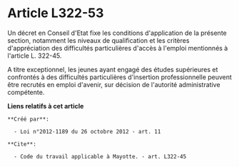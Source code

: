 # Article L322-53

Un décret en Conseil d'Etat fixe les conditions d'application de la présente section, notamment les niveaux de qualification
et les critères d'appréciation des difficultés particulières d'accès à l'emploi mentionnés à l'article L. 322-45. 

A titre exceptionnel, les jeunes ayant engagé des études supérieures et confrontés à des difficultés particulières
d'insertion professionnelle peuvent être recrutés en emploi d'avenir, sur décision de l'autorité administrative compétente.

**Liens relatifs à cet article**

	**Créé par**:

	  - Loi n°2012-1189 du 26 octobre 2012 - art. 11

	**Cite**:

	  - Code du travail applicable à Mayotte. - art. L322-45
